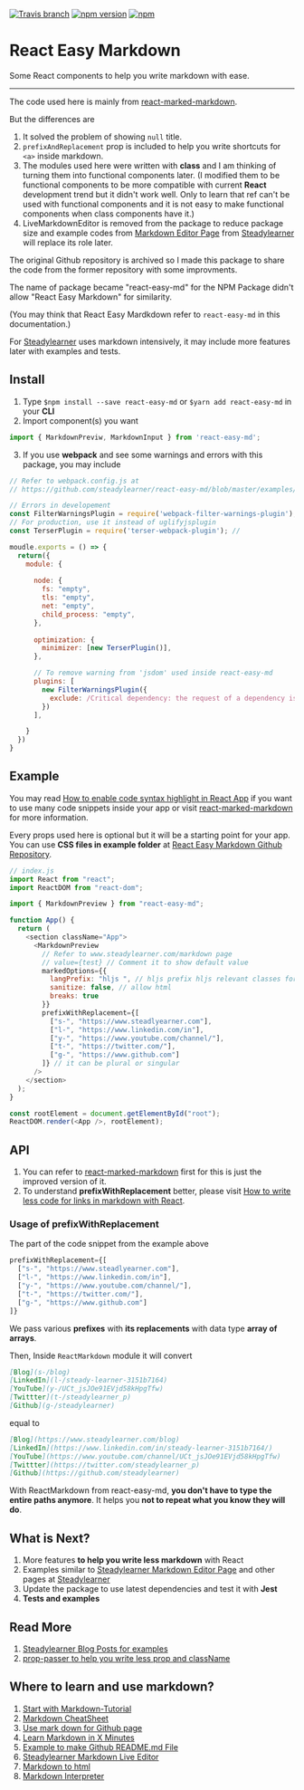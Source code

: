 <!-- What I have to do later -->
<!--
  1. Update outdated packages and write your own package.json
  2. Organize folder structure to use Jest and Enzyme 
  3. Write some tests
  4. Include real example from https://www.steadylearner.com/markdown
-->

<!-- Shortcut -->

[react-marked-markdown]: https://github.com/Vincent-P/react-marked-markdown
[React Easy Markdown Github Repository]: https://github.com/steadylearner/react-easy-md
[Codesandbox for react-easy-md]: https://codesandbox.io/s/wz9pp1xpn8
[How to enable code syntax highlight in React App]: https://medium.com/@steadylearner/how-to-enable-code-syntax-highlight-in-react-app-38463498fa6e
[How to write less code for links in markdown with React]: https://www.steadylearner.com/blog/read/How-to-write-less-code-for-links-in-markdown-with-React

<!-- \Shortcut -->

<!-- Steadylearner -->

[Steadylearner]: https://www.steadylearner.com/
[Blog]: https://www.steadylearner.com/blog
[Markdown]: https://www.steadylearner.com/markdown
[prop-passer]: https://www.npmjs.com/package/prop-passer

<!-- \Steadylearner -->

[![Travis branch](https://img.shields.io/travis/Steadylearner/react-marked-markdown/master.svg?maxAge=2592000)]() [![npm version](https://badge.fury.io/js/react-easy-md.svg)](https://badge.fury.io/js/react-easy-md) [![npm](https://img.shields.io/npm/dt/react-easy-md.svg?maxAge=2592000)]()

# React Easy Markdown

Some React components to help you write markdown with ease.

---

The code used here is mainly from [react-marked-markdown][react-marked-markdown].

But the differences are 

1. It solved the problem of showing `null` title. 
2. `prefixAndReplacement` prop is included to help you write shortcuts for `<a>` inside markdown.
3. The modules used here were written with **class** and I am thinking of turning them into functional components later.
(I modified them to be functional components to be more compatible with current **React** development trend but it didn't work well. Only to learn that ref can't be used with functional components and it is not easy to make functional components when class components have it.)
4. LiveMarkdownEditor is removed from the package to reduce package size and example codes from [Markdown Editor Page][Markdown] from [Steadylearner][Steadylearner] will replace its role later. 

The original Github repository is archived so I made this package to share the code from the former repository with some improvments. 

The name of package became "react-easy-md" for the NPM Package didn't allow "React Easy Markdown" for similarity.

(You may think that React Easy Mardkdown refer to `react-easy-md` in this documentation.)

For [Steadylearner][Steadylearner] uses markdown intensively, it may include more features later with examples and tests.

## Install

1. Type `$npm install --save react-easy-md` or `$yarn add react-easy-md` in your **CLI**
2. Import component(s) you want
```js
import { MarkdownPreviw, MarkdownInput } from 'react-easy-md';
```

3. If you use **webpack** and see some warnings and errors with this package, you may include

```js
// Refer to webpack.config.js at
// https://github.com/steadylearner/react-easy-md/blob/master/examples/config/webpack.config.js

// Errors in developement
const FilterWarningsPlugin = require('webpack-filter-warnings-plugin');
// For production, use it instead of uglifyjsplugin
const TerserPlugin = require('terser-webpack-plugin'); //

moudle.exports = () => {
  return({
    module: {
      
      node: {
	    fs: "empty",
	    tls: "empty",
	    net: "empty",
	    child_process: "empty",
      },
 
      optimization: {
        minimizer: [new TerserPlugin()],
      },

      // To remove warning from 'jsdom' used inside react-easy-md 
      plugins: [
        new FilterWarningsPlugin({
	      exclude: /Critical dependency: the request of a dependency is an expression/,
	    })
      ],

    }
  })
}
```

## Example

You may read [How to enable code syntax highlight in React App] if you want to use many code snippets inside your app or visit [react-marked-markdown][react-marked-markdown] for more information.

Every props used here is optional but it will be a starting point for your app. You can use **CSS files in example folder** at [React Easy Markdown Github Repository][React Easy Markdown Github Repository].
 
```js
// index.js
import React from "react";
import ReactDOM from "react-dom";

import { MarkdownPreview } from "react-easy-md";

function App() {
  return (
    <section className="App">
      <MarkdownPreview
        // Refer to www.steadylearner.com/markdown page
        // value={test} // Comment it to show default value
        markedOptions={{
          langPrefix: "hljs ", // hljs prefix hljs relevant classes for styling
          sanitize: false, // allow html
          breaks: true
        }}
        prefixWithReplacement={[
          ["s-", "https://www.steadlyearner.com"],
          ["l-", "https://www.linkedin.com/in"],
          ["y-", "https://www.youtube.com/channel/"],
          ["t-", "https://twitter.com/"],
          ["g-", "https://www.github.com"]
        ]} // it can be plural or singular
      />
    </section>
  );
}

const rootElement = document.getElementById("root");
ReactDOM.render(<App />, rootElement);

```

## API

1. You can refer to [react-marked-markdown][react-marked-markdown] first for this is just the improved version of it.
2. To understand **prefixWithReplacement** better, please visit [How to write less code for links in markdown with React][How to write less code for links in markdown with React].

### Usage of prefixWithReplacement

The part of the code snippet from the example above
```jsx
prefixWithReplacement={[
  ["s-", "https://www.steadlyearner.com"],
  ["l-", "https://www.linkedin.com/in"],
  ["y-", "https://www.youtube.com/channel/"],
  ["t-", "https://twitter.com/"],
  ["g-", "https://www.github.com"]
]} 
```

We pass various **prefixes** with **its replacements** with data type **array of arrays**.

Then, Inside `ReactMarkdown` module it will convert 
```md
[Blog](s-/blog)
[LinkedIn](l-/steady-learner-3151b7164)
[YouTube](y-/UCt_jsJOe91EVjd58kHpgTfw)
[Twittter](t-/steadylearner_p)
[Github](g-/steadylearner)
```

equal to

```md
[Blog](https://www.steadylearner.com/blog)
[LinkedIn](https://www.linkedin.com/in/steady-learner-3151b7164/)
[YouTube](https://www.youtube.com/channel/UCt_jsJOe91EVjd58kHpgTfw)
[Twittter](https://twitter.com/steadylearner_p)
[Github](https://github.com/steadylearner)
```

With ReactMarkdown from react-easy-md, **you don't have to type the entire paths anymore**. It helps you **not to repeat what you know they will do**.

## What is Next?

1. More features **to help you write less markdown** with React
2. Examples similar to [Steadylearner Markdown Editor Page][markdown] and other pages at [Steadylearner][Steadylearner]
3. Update the package to use latest dependencies and test it with **Jest**
4. **Tests and examples**

## Read More

1. [Steadylearner Blog Posts for examples][blog]
2. [prop-passer to help you write less prop and className][prop-passer]

## Where to learn and use markdown?

 [Markdown-Tutorial]: https://www.markdowntutorial.com/

 1. [Start with Markdown-Tutorial][Markdown-Tutorial]
 2. [Markdown CheatSheet](https://github.com/adam-p/markdown-here/wiki/Markdown-Cheatsheet)
 3. [Use mark down for Github page](https://help.github.com/articles/getting-started-with-writing-and-formatting-on-github/)
 4. [Learn Markdown in X Minutes](https://learnxinyminutes.com/docs/markdown)
 5. [Example to make Github README.md File](https://gist.github.com/PurpleBooth/109311bb0361f32d87a2)
 6. [Steadylearner Markdown Live Editor][markdown]
 7. [Markdown to html](https://markdowntohtml.com/)
 8. [Markdown Interpreter](https://dillinger.io/)

